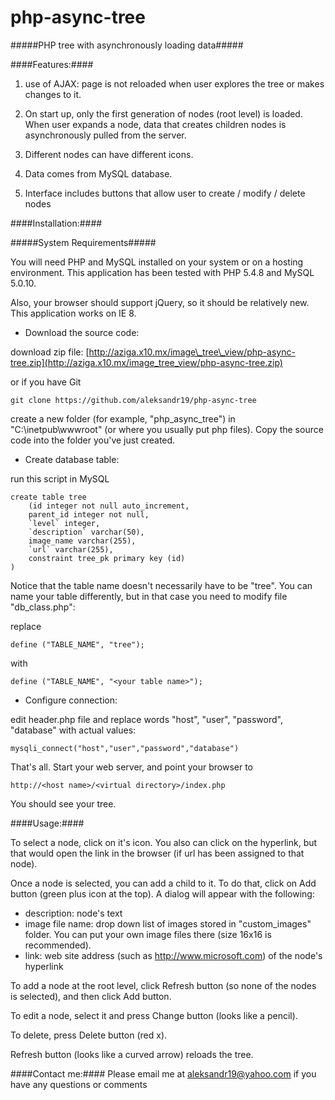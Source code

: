 php-async-tree
=============

#####PHP tree with asynchronously loading data#####

####Features:####
1. use of AJAX: page is not reloaded when user explores the tree or makes changes to it.

2. On start up, only the first generation of nodes (root level) is loaded.  When user expands a node, data that creates children nodes is asynchronously pulled from the server.

3. Different nodes can have different icons.

4. Data comes from MySQL database.

5. Interface includes buttons that allow user to create / modify / delete nodes

####Installation:####

#####System Requirements#####

You will need PHP and MySQL installed on your system or on a hosting environment.  This application has been tested with PHP 5.4.8 and MySQL 5.0.10.

Also, your browser should support jQuery, so it should be relatively new.  This application works on IE 8.

* Download the source code:

download zip file: [http://aziga.x10.mx/image\_tree\_view/php-async-tree.zip](http://aziga.x10.mx/image_tree_view/php-async-tree.zip)

or if you have Git

    git clone https://github.com/aleksandr19/php-async-tree    

create a new folder (for example, "php\_async\_tree") in "C:\inetpub\wwwroot" (or where you usually put php files).  Copy the source code into the folder you've just created.

* Create database table:

run this script in MySQL

    create table tree
        (id integer not null auto_increment,
        parent_id integer not null,
        `level` integer,
        `description` varchar(50),
        image_name varchar(255),
        `url` varchar(255),
        constraint tree_pk primary key (id)
    )

Notice that the table name doesn't necessarily have to be "tree".  You can name your table differently, but in that case you need to modify file "db_class.php":

replace

    define ("TABLE_NAME", "tree");
with

    define ("TABLE_NAME", "<your table name>");

* Configure connection:

edit header.php file and replace words "host", "user", "password", "database" with actual values:

    mysqli_connect("host","user","password","database")

That's all.  Start your web server, and point your browser to

    http://<host name>/<virtual directory>/index.php

You should see your tree.

####Usage:####

To select a node, click on it's icon.  You also can click on the hyperlink, but that would open the link in the browser (if url has been assigned to that node).

Once a node is selected, you can add a child to it.  To do that, click on Add button (green plus icon at the top).  A dialog will appear with the following:

* description: node's text
* image file name: drop down list of images stored in "custom_images" folder.  You can put your own image files there (size 16x16 is recommended).
* link: web site address (such as http://www.microsoft.com) of the node's hyperlink

To add a node at the root level, click Refresh button (so none of the nodes is selected), and then click Add button.

To edit a node, select it and press Change button (looks like a pencil).

To delete, press Delete button (red x).

Refresh button (looks like a curved arrow) reloads the tree.

####Contact me:####
Please email me at aleksandr19@yahoo.com if you have any questions or comments
